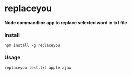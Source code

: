 # replaceyou

#### Node commandline app to replace selected word in txt file

### Install

	npm install -g replaceyou

### Usage

	replaceyou test.txt apple ajax